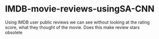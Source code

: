 # IMDB-movie-reviews-usingSA-CNN
Using IMDB user public reviews we can see without looking at the rating score, what they thought of the movie. Does this make review stars obsolete 
